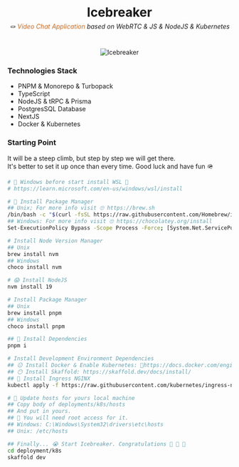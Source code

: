 <div style="text-align: center; margin-bottom: 35px;">
    <h1 style="margin-bottom: 5px;">Icebreaker</h1>
    <i>🪢 <span style="color: chocolate;">Video Chat Application</span> based on WebRTC & JS & NodeJS & Kubernetes</i>
</div>
<div style="text-align: center;">
    <img src="https://cdn.dribbble.com/users/673247/screenshots/3929270/media/5134ca6144669a782ad63a6daea1d3cb.gif" alt="Icebreaker">
</div>

### Technologies Stack
- PNPM & Monorepo & Turbopack
- TypeScript
- NodeJS & tRPC & Prisma
- PostgresSQL Database
- NextJS
- Docker & Kubernetes

### Starting Point
It will be a steep climb, but step by step we will get there.
<br />
It's better to set it up once than every time. Good luck and have fun 🪖
```bash
# 🚨 Windows before start install WSL 🚨
# https://learn.microsoft.com/en-us/windows/wsl/install

# 🚀 Install Package Manager
## Unix; For more info visit 🙄 https://brew.sh
/bin/bash -c "$(curl -fsSL https://raw.githubusercontent.com/Homebrew/install/HEAD/install.sh)"
## Windows: For more info visit 🙄 https://chocolatey.org/install
Set-ExecutionPolicy Bypass -Scope Process -Force; [System.Net.ServicePointManager]::SecurityProtocol = [System.Net.ServicePointManager]::SecurityProtocol -bor 3072; iex ((New-Object System.Net.WebClient).DownloadString('https://community.chocolatey.org/install.ps1'))

# Install Node Version Manager
## Unix
brew install nvm
## Windows
choco install nvm

# 😱 Install NodeJS
nvm install 19

# Install Package Manager
## Unix
brew install pnpm
## Windows
choco install pnpm

## 🎃 Install Dependencies
pnpm i

# Install Development Environment Dependencies
## 😐 Install Docker & Enable Kubernetes: 🔬https://docs.docker.com/engine/install/
## 😶 Install Skaffold: https://skaffold.dev/docs/install/
## 🫠 Install Ingress NGINX
kubectl apply -f https://raw.githubusercontent.com/kubernetes/ingress-nginx/controller-v1.6.4/deploy/static/provider/cloud/deploy.yaml

# 📝 Update hosts for yours local machine
## Copy body of deployments/k8s/hosts
## And put in yours. 
## 🚨 You will need root access for it.
## Windows: C:\Windows\System32\drivers\etc\hosts
## Unix: /etc/hosts

## Finally... 😭 Start Icebreaker. Congratulations 🎉 🎉 🎉
cd deployment/k8s
skaffold dev 
```
